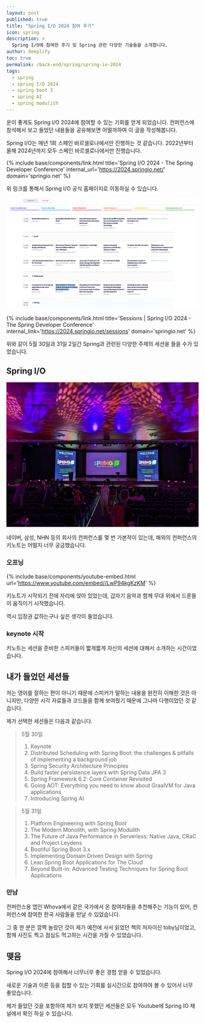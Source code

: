 ```yaml
---
layout: post
published: true
title: "Spring I/O 2024 참여 후기"
icon: spring
description: >
  Spring I/O에 참여한 후기 및 Spring 관련 다양한 기술들을 소개합니다. 
author: deeplify
toc: true
permalink: /back-end/spring/spring-io-2024
tags: 
  - spring 
  - spring I/O 2024
  - spring boot 3
  - spring AI
  - spring modulith
---
```


운이 좋게도 Spring I/O 2024에 참여할 수 있는 기회를 얻게 되었습니다. 컨퍼런스에 참석해서 보고 들었던 내용들을 공유해보면 어떨까하여 이 글을 작성해봅니다.

Spring I/O는 매년 1회 스페인 바르셀로나에서만 진행하는 것 같습니다. 2022년부터 올해 2024년까지 모두 스페인 바르셀로나에서만 진행습니다.

{% include base/components/link.html title='Spring I/O 2024 - The Spring Developer Conference' internal_url='https://2024.springio.net/' domain='springio.net' %}

위 링크를 통해서 Spring I/O 공식 홈페이지로 이동하실 수 있습니다.

![spring-io1](/assets/images/springio-01.png)

{% include base/components/link.html title='Sessions | Spring I/O 2024 - The Spring Developer Conference' internal_link='https://2024.springio.net/sessions' domain='springio.net' %}

위와 같이 5월 30일과 31일 2일간 Spring과 관련된 다양한 주제의 세션을 들을 수가 있었습니다.

## Spring I/O

![spring-io2](/assets/images/springio-02.jpg)

네이버, 삼성, NHN 등의 회사의 컨퍼런스를 몇 번 가본적이 있는데, 해외의 컨퍼런스의 키노트는 어떨지 너무 궁금했습니다.

### 오프닝

{% include base/components/youtube-embed.html url='https://www.youtube.com/embed//LwP94kgKzKM' %}

키노트가 시작되기 전에 자리에 앉아 있었는데, 갑자기 음악과 함께 무대 위에서 드론들이 움직이기 시작했습니다.

역시 입장권 값하는구나 싶은 생각이 들었습니다.

### keynote 시작

키노트는 세션을 준비한 스피커들이 짧게짧게 자신의 세션에 대해서 소개하는 시간이었습니다.

## 내가 들었던 세션들

저는 영어를 잘하는 편이 아니기 때문에 스피커가 말하는 내용을 완전히 이해한 것은 아니지만, 다양한 시각 자료들과 코드들을 함께 보여줬기 때문에 그나마 다행이었던 것 같습니다.

제가 선택한 세션들은 다음과 같습니다.

> 5월 30일
> 1. Keynote
> 2. Distributed Scheduling with Spring Boot: the challenges & pitfalls of implementing a background job
> 3. Spring Security Architecture Principles
> 4. Build faster persistence layers with Spring Data JPA 3
> 5. Spring Framework 6.2: Core Container Revisited
> 6. Going AOT: Everything you need to know about GraalVM for Java applications
> 7. Introducing Spring AI

> 5월 31일
> 1. Platform Engineering with Spring Boot
> 2. The Modern Monolith, with Spring Modulith
> 3. The Future of Java Performance in Serverless: Native Java, CRaC and Project Leydens
> 4. Bootiful Spring Boot 3.x
> 5. Implementing Domain Driven Design with Spring
> 6. Lean Spring Boot Applications for The Cloud
> 7. Beyond Built-in: Advanced Testing Techniques for Spring Boot Applications

### 만남

컨퍼런스용 앱인 Whova에서 같은 국가에서 온 참여자들을 추천해주는 기능이 있어, 컨퍼런스에 참여한 한국 사람들을 만날 수 있었습니다.

그 중 한 분은 깜짝 놀랐던 것이 제가 예전에 사서 읽었던 책의 저자이신 toby님이었고, 함께 사진도 찍고 점심도 먹고하는 시간을 가질 수 있었습니다.

## 맺음

Spring I/O 2024에 참여해서 너무너무 좋은 경험 얻을 수 있었습니다.

새로운 기술과 이론 등을 접할 수 있는 기회를 실시간으로 참여하여 볼 수 있어서 너무 좋았습니다.

제가 들었던 것을 포함하여 제가 보지 못했던 세션들은 모두 Youtube에 Spring IO 채널에서 확인 하실 수 있습니다.
